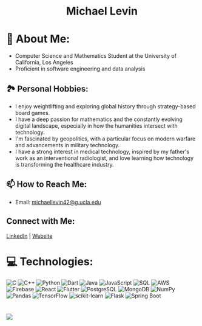 <div align="center">

# Michael Levin

</div>

# 💫 About Me:
- Computer Science and Mathematics Student at the University of California, Los Angeles
- Proficient in software engineering and data analysis

## 🏞️ Personal Hobbies:
- I enjoy weightlifting and exploring global history through strategy-based board games.
- I have a deep passion for mathematics and the constantly evolving digital landscape, especially in how the humanities intersect with technology.
- I'm fascinated by geopolitics, with a particular focus on modern warfare and advancements in military technology.
- I have a strong interest in medical technology, inspired by my father's work as an interventional radiologist, and love learning how technology is transforming the healthcare industry.

## 📫 How to Reach Me:
- Email: michaellevin42@g.ucla.edu

## Connect with Me:
[LinkedIn](www.linkedin.com/in/mikelevin-/) | [Website](https://levinm.dev/)

# 💻 Technologies:
![C](https://img.shields.io/badge/c-%2300599C.svg?style=for-the-badge&logo=c&logoColor=white) ![C++](https://img.shields.io/badge/c++-%2300599C.svg?style=for-the-badge&logo=c%2B%2B&logoColor=white) ![Python](https://img.shields.io/badge/python-3670A0?style=for-the-badge&logo=python&logoColor=ffdd54) ![Dart](https://img.shields.io/badge/dart-%230175C2.svg?style=for-the-badge&logo=dart&logoColor=white) ![Java](https://img.shields.io/badge/java-%23ED8B00.svg?style=for-the-badge&logo=openjdk&logoColor=white) ![JavaScript](https://img.shields.io/badge/javascript-%23323330.svg?style=for-the-badge&logo=javascript&logoColor=%23F7DF1E) ![SQL](https://img.shields.io/badge/sql-%2307405e.svg?style=for-the-badge&logo=sqlite&logoColor=white) ![AWS](https://img.shields.io/badge/AWS-%23FF9900.svg?style=for-the-badge&logo=amazon-aws&logoColor=white) ![Firebase](https://img.shields.io/badge/firebase-%23039BE5.svg?style=for-the-badge&logo=firebase) ![React](https://img.shields.io/badge/react-%2320232a.svg?style=for-the-badge&logo=react&logoColor=%2361DAFB) ![Flutter](https://img.shields.io/badge/flutter-%2302569B.svg?style=for-the-badge&logo=flutter&logoColor=white) ![PostgreSQL](https://img.shields.io/badge/postgres-%23316192.svg?style=for-the-badge&logo=postgresql&logoColor=white) ![MongoDB](https://img.shields.io/badge/MongoDB-%234ea94b.svg?style=for-the-badge&logo=mongodb&logoColor=white) ![NumPy](https://img.shields.io/badge/numpy-%23013243.svg?style=for-the-badge&logo=numpy&logoColor=white) ![Pandas](https://img.shields.io/badge/pandas-%23150458.svg?style=for-the-badge&logo=pandas&logoColor=white) ![TensorFlow](https://img.shields.io/badge/TensorFlow-%23FF6F00.svg?style=for-the-badge&logo=TensorFlow&logoColor=white) ![scikit-learn](https://img.shields.io/badge/scikit--learn-%23F7931E.svg?style=for-the-badge&logo=scikit-learn&logoColor=white) ![Flask](https://img.shields.io/badge/flask-%23000.svg?style=for-the-badge&logo=flask&logoColor=white) ![Spring Boot](https://img.shields.io/badge/spring%20boot-%236DB33F.svg?style=for-the-badge&logo=springboot&logoColor=white)

#
![](https://github-readme-stats.vercel.app/api/top-langs/?username=MichaelLevin5908&theme=dark&hide_border=false&include_all_commits=true&count_private=true&layout=compact)
